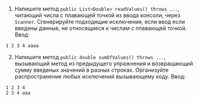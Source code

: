 1. Напишите метод `public List<Double> readValues() throws ...`, 
читающий числа с плавающей точкой из ввода консоли, через `Scanner`. Сгенерируйте
подходящие исключения, если ввод если введены данные, не относящиеся к числам с плавающей точкой.
Ввод:
```
1 2 3 4 aaaa
```
2. Напишите метод `public double sumOfValues() throws ...`, 
вызывающий метод из предыдущего упражнения и возвращающий сумму введеных значений в разных строках. 
Организуйте распространение любых исключений вызывающему коду.
Ввод:
```
1 2 3 4 
2 3 4 aaa
```